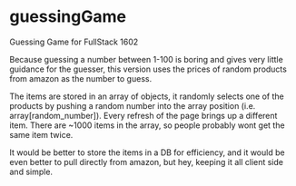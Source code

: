 # guessingGame
Guessing Game for FullStack 1602

Because guessing a number between 1-100 is boring and gives very little guidance for the guesser, this version uses the prices of random products from amazon as the number to guess.

The items are stored in an array of objects, it randomly selects one of the products by pushing a random number into the array position (i.e. array[random_number]). Every refresh of the page brings up a different item. There are ~1000 items in the array, so people probably wont get the same item twice.

It would be better to store the items in a DB for efficiency, and it would be even better to pull directly from amazon, but hey, keeping it all client side and simple.
